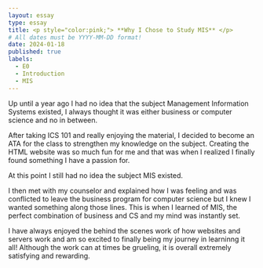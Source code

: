 ```yaml
---
layout: essay
type: essay
title: <p style="color:pink;"> **Why I Chose to Study MIS** </p>
# All dates must be YYYY-MM-DD format!
date: 2024-01-18
published: true
labels:
  - E0
  - Introduction
  - MIS
---
```


Up until a year ago I had no idea that the subject Management Information Systems existed, I always thought it was either business or computer science and no in between. 

After taking ICS 101 and really enjoying the material, I decided to become an ATA for the class to strengthen my knowledge on the subject. Creating the HTML website was so much fun for me and that was when I realized I finally found something I have a passion for. 

At this point I still had no idea the subject MIS existed.

I then met with my counselor and explained how I was feeling and was conflicted to leave the business program for computer science but I knew I wanted something along those lines. This is when I learned of MIS, the perfect combination of business and CS and my mind was instantly set. 

I have always enjoyed the behind the scenes work of how websites and servers work and am so excited to finally being my journey in learninng it all! Although the work can at times be grueling, it is overall extremely satisfying and rewarding.
